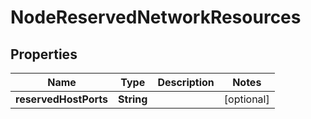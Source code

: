 

# NodeReservedNetworkResources


## Properties

Name | Type | Description | Notes
------------ | ------------- | ------------- | -------------
**reservedHostPorts** | **String** |  |  [optional]



